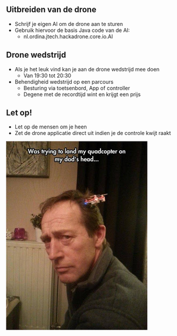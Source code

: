 ## Uitbreiden van de drone

- Schrijf je eigen AI om de drone aan te sturen
- Gebruik hiervoor de basis Java code van de AI:
  - nl.ordina.jtech.hackadrone.core.io.AI


## Drone wedstrijd

- Als je het leuk vind kan je aan de drone wedstrijd mee doen
  - Van 19:30 tot 20:30
- Behendigheid wedstrijd op een parcours
  - Besturing via toetsenbord, App of controller
  - Degene met de recordtijd wint en krijgt een prijs


## Let op!

- Let op de mensen om je heen
- Zet de drone applicatie direct uit indien je de controle kwijt raakt

![logo](images/drone-head.jpg)
